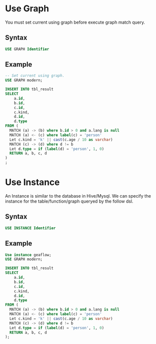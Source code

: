 # Use Graph
You must set current using graph before execute graph match query.
## Syntax

```sql
USE GRAPH Identifier
```
## Example

```sql
-- Set current using graph.
USE GRAPH modern;

INSERT INTO tbl_result
SELECT
	a.id,
	b.id,
	c.id,
	c.kind,
	d.id,
	d.type
FROM (
  MATCH (a) -> (b) where b.id > 0 and a.lang is null
  MATCH (a) <- (c) where label(c) = 'person'
  Let c.kind = 'k' || cast(c.age / 10 as varchar)
  MATCH (c) -> (d) where d != b
  Let d.type = if (label(d) = 'person', 1, 0)
  RETURN a, b, c, d
)
;
```
# Use Instance
An Instance is similar to the database in Hive/Mysql. We can specify the instance for
the table/function/graph queryed by the follow dsl.
## Syntax

```sql
USE INSTANCE Identifier
```
## Example

```sql
Use instance geaflow;
USE GRAPH modern;

INSERT INTO tbl_result
SELECT
	a.id,
	b.id,
	c.id,
	c.kind,
	d.id,
	d.type
FROM (
  MATCH (a) -> (b) where b.id > 0 and a.lang is null
  MATCH (a) <- (c) where label(c) = 'person'
  Let c.kind = 'k' || cast(c.age / 10 as varchar)
  MATCH (c) -> (d) where d != b
  Let d.type = if (label(d) = 'person', 1, 0)
  RETURN a, b, c, d
);
```